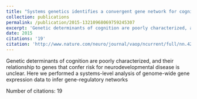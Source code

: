 ```yaml
---
title: "Systems genetics identifies a convergent gene network for cognition and neurodevelopmental disease"
collection: publications
permalink: /publication/2015-13210968069759245307
excerpt: 'Genetic determinants of cognition are poorly characterized, and their relationship to genes that confer risk for neurodevelopmental disease is unclear. Here we performed a systems-level analysis of genome-wide gene expression data to infer gene-regulatory networks '
date: 2015
citations: '19'
citation: 'http://www.nature.com/neuro/journal/vaop/ncurrent/full/nn.4205.html'
---
```

Genetic determinants of cognition are poorly characterized, and their relationship to genes that confer risk for neurodevelopmental disease is unclear. Here we performed a systems-level analysis of genome-wide gene expression data to infer gene-regulatory networks 

Number of citations: 19